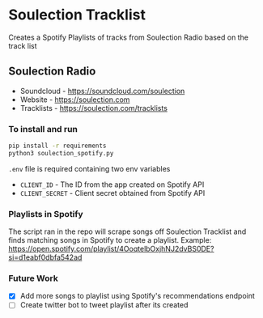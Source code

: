 # Soulection Tracklist
Creates a Spotify Playlists of tracks from Soulection Radio based on the track list

## Soulection Radio

- Soundcloud - https://soundcloud.com/soulection
- Website - https://soulection.com
- Tracklists - https://soulection.com/tracklists

### To install and run

```bash
pip install -r requirements
python3 soulection_spotify.py
```

`.env` file is required containing two env variables
- `CLIENT_ID` - The ID from the app created on Spotify API
- `CLIENT_SECRET` - Client secret obtained from Spotify API

### Playlists in Spotify
The script ran in the repo will scrape songs off Soulection Tracklist and finds matching songs in Spotify to create a playlist.
Example: https://open.spotify.com/playlist/4OoqtelbOxjhNJ2dvBS0DE?si=d1eabf0dbfa542ad

### Future Work
- [x] Add more songs to playlist using Spotify's recommendations endpoint
- [ ] Create twitter bot to tweet playlist after its created
